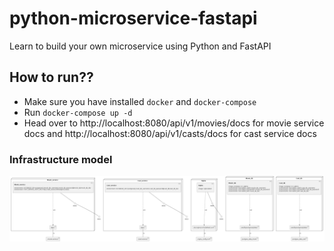 # python-microservice-fastapi
Learn to build your own microservice using Python and FastAPI

## How to run??
 - Make sure you have installed `docker` and `docker-compose`
 - Run `docker-compose up -d`
 - Head over to http://localhost:8080/api/v1/movies/docs for movie service docs 
   and http://localhost:8080/api/v1/casts/docs for cast service docs


### Infrastructure model

![Infrastructure model](.infragenie/infrastructure_model.png)
